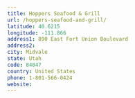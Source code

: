 ```yaml
---
title: Hoppers Seafood & Grill
url: /hoppers-seafood-and-grill/
latitude: 40.6215
longitude: -111.866
address1: 890 East Fort Union Boulevard
address2: 
city: Midvale
state: Utah
code: 84047
country: United States
phone: 1-801-566-0424
website: 
---
```


